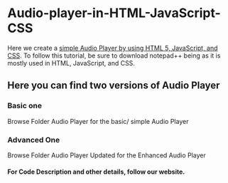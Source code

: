 # Audio-player-in-HTML-JavaScript-CSS

Here we create a [simple Audio Player by using HTML 5, JavaScript, and CSS](https://getprojects.org/how-to-make-a-simple-audio-player-in-html-javascript-css/).  To follow this tutorial, be sure to download notepad++ being as it is mostly used in HTML, JavaScript, and CSS.

## Here you can find two versions of Audio Player

### Basic one

Browse Folder Audio Player for the basic/ simple Audio Player

### Advanced One

Browse Folder Audio Player Updated for the Enhanced Audio Player

#### For Code Description and other details, follow our website.
